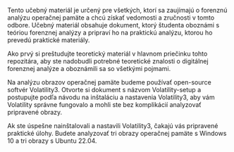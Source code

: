 Tento učebný materiál je určený pre všetkých, ktorí sa zaujímajú o forenznú analýzu operačnej pamäte a chcú získať 
vedomosti a zručnosti v tomto odbore. Učebný materiál obsahuje dokument, ktorý študenta oboznámi s teóriou forenznej 
analýzy a pripraví ho na praktickú analýzu, ktorou ho prevedú praktické materiály. 

Ako prvý si preštudujte teoretický materiál v hlavnom priečinku tohto repozitára, aby ste nadobudli potrebné 
teoretické znalosti o digitálnej forenznej analýze a oboznámili sa so všetkými pojmami.

Na analýzu obrazov operačnej pamäte budeme používať open-source softvér Volatility3. Otvorte si dokument s názvom 
Volatility-setup a postupujte podľa návodu na inštaláciu a nastavenia Volatility3, aby vám Volatility správne 
fungovalo a mohli ste bez komplikácií analyzovať pripravené obrazy.

Ak ste úspešne nainštalovali a nastavili Volatility3, čakajú vás pripravené praktické úlohy. Budete analyzovať tri 
obrazy operačnej pamäte s Windows 10 a tri obrazy s Ubuntu 22.04. 
